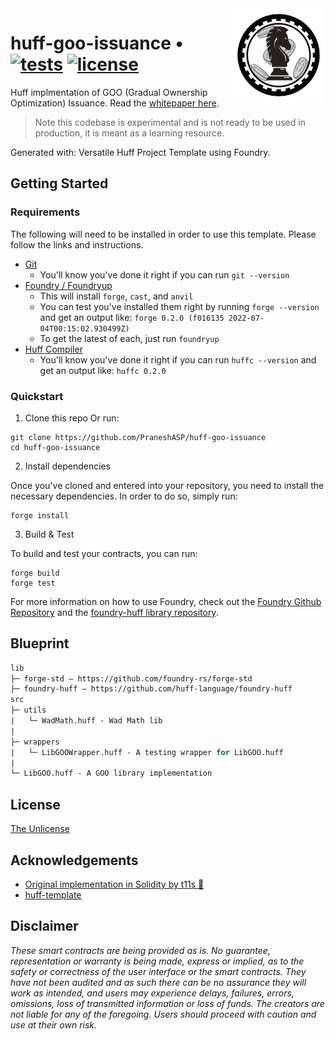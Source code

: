 <img align="right" width="150" height="150" top="100" src="./assets/icon.png">

# huff-goo-issuance • [![tests](https://github.com/PraneshASP/huff-goo-issuance/actions/workflows/ci.yaml/badge.svg)](https://github.com/PraneshASP/huff-goo-issuance/actions/workflows/ci.yaml) [![license](https://img.shields.io/badge/Unlicense-blue.svg?label=license)](https://github.com/PraneshASP/huff-goo-issuance/blob/main/LICENSE)

Huff implmentation of GOO (Gradual Ownership Optimization) Issuance. Read the [whitepaper here](https://www.paradigm.xyz/2022/09/goo).

> Note this codebase is experimental and is not ready to be used in production, it is meant as a learning resource.

Generated with: Versatile Huff Project Template using Foundry.

## Getting Started

### Requirements

The following will need to be installed in order to use this template. Please follow the links and instructions.

- [Git](https://git-scm.com/book/en/v2/Getting-Started-Installing-Git)
  - You'll know you've done it right if you can run `git --version`
- [Foundry / Foundryup](https://github.com/gakonst/foundry)
  - This will install `forge`, `cast`, and `anvil`
  - You can test you've installed them right by running `forge --version` and get an output like: `forge 0.2.0 (f016135 2022-07-04T00:15:02.930499Z)`
  - To get the latest of each, just run `foundryup`
- [Huff Compiler](https://docs.huff.sh/get-started/installing/)
  - You'll know you've done it right if you can run `huffc --version` and get an output like: `huffc 0.2.0`

### Quickstart

1. Clone this repo Or run:

```
git clone https://github.com/PraneshASP/huff-goo-issuance
cd huff-goo-issuance
```

2. Install dependencies

Once you've cloned and entered into your repository, you need to install the necessary dependencies. In order to do so, simply run:

```shell
forge install
```

3. Build & Test

To build and test your contracts, you can run:

```shell
forge build
forge test
```

For more information on how to use Foundry, check out the [Foundry Github Repository](https://github.com/foundry-rs/foundry/tree/master/forge) and the [foundry-huff library repository](https://github.com/huff-language/foundry-huff).

## Blueprint

```ml
lib
├─ forge-std — https://github.com/foundry-rs/forge-std
├─ foundry-huff — https://github.com/huff-language/foundry-huff
src
├─ utils
|   └─ WadMath.huff - Wad Math lib
|
├─ wrappers
|   └─ LibGOOWrapper.huff - A testing wrapper for LibGOO.huff
|
└─ LibGOO.huff - A GOO library implementation

```

## License

[The Unlicense](https://github.com/huff-language/huff-project-template/blob/master/LICENSE)

## Acknowledgements

- [Original implementation in Solidity by t11s 👑](https://github.com/transmissions11/goo-issuance)
- [huff-template](https://github.com/huff-language/huff-project-template)

## Disclaimer

_These smart contracts are being provided as is. No guarantee, representation or warranty is being made, express or implied, as to the safety or correctness of the user interface or the smart contracts. They have not been audited and as such there can be no assurance they will work as intended, and users may experience delays, failures, errors, omissions, loss of transmitted information or loss of funds. The creators are not liable for any of the foregoing. Users should proceed with caution and use at their own risk._
